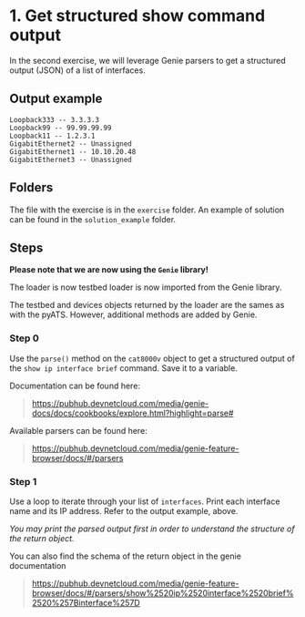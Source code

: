 # 1. Get structured show command output

In the second exercise, we will leverage Genie parsers to get a structured output (JSON) of a list of interfaces.

## Output example

```
Loopback333 -- 3.3.3.3
Loopback99 -- 99.99.99.99
Loopback11 -- 1.2.3.1
GigabitEthernet2 -- Unassigned
GigabitEthernet1 -- 10.10.20.48
GigabitEthernet3 -- Unassigned
```

## Folders

The file with the exercise is in the `exercise` folder. An example of solution can be found in the `solution_example` folder.

## Steps

**Please note that we are now using the `Genie` library!**

The loader is now testbed loader is now imported from the Genie library. 

The testbed and devices objects returned by the loader are the sames as with the pyATS. However, additional methods are added by Genie.

### Step 0

Use the `parse()` method on the `cat8000v` object to get a structured output of the `show ip interface brief` command. Save it to a variable.

Documentation can be found here:

> https://pubhub.devnetcloud.com/media/genie-docs/docs/cookbooks/explore.html?highlight=parse#

Available parsers can be found here:

> https://pubhub.devnetcloud.com/media/genie-feature-browser/docs/#/parsers

### Step 1

Use a loop to iterate through your list of `interfaces`. Print each interface name and its IP address. Refer to the output example, above.

*You may print the parsed output first in order to understand the structure of the return object.*

You can also find the schema of the return object in the genie documentation

> https://pubhub.devnetcloud.com/media/genie-feature-browser/docs/#/parsers/show%2520ip%2520interface%2520brief%2520%257Binterface%257D